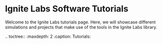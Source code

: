 Ignite Labs Software Tutorials
======================================

Welcome to the Ignite Labs tutorials page. Here, we will showcase different simulations and projects that make use of the tools in the Ignite Labs library.

.. toctree::
   :maxdepth: 2
   :caption: Tutorials:

